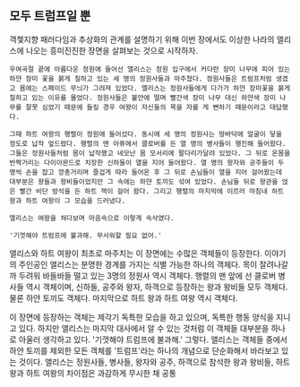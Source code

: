## 모두 트럼프일 뿐
객쳋지향 패러다임과 추상화의 관계를 설명하기 위해 이번 장에서도 이상한 나라의 앨리스에 나오는 흥미진진한 장면을 살펴보는 것으로 시작하자.

```text
우여곡절 끝에 아름다운 정원에 들어선 앨리스는 정원 입구에서 커다란 장미 나무에 피어 있는 하얀 장미 꽃을 붉게 칠하고 있는 세 명의 정원사들과 마주쳤다. 정원사들은 트럼프처럼 생겼고 몸에는 스페이드 무늬가 그려져 있었다. 앨리스는 정원사들에게 다가가 하얀 장미꽃을 붉게 칠하고 있는 이유를 물었다. 정원사들은 불안에 떨며 빨간색 장미 나무 대신 하얀색 장미 나무를 잘못 심었기 때문에 들킬 경우 여왕이 자신들의 목을 자를 게 뻔하기 때문이라고 대답했다.

그때 하트 여왕의 행렬이 정원에 들어섰다. 동시에 세 명의 정원사는 땅바닥에 얼굴이 닿을 정도로 납작 엎드렸다. 행렬의 맨 아퓨에서 클로버를 든 열 명의 병사들이 행진해 들어왔다. 그들은 정원사들처럼 몸이 납작했고 네모난 몸 모서리에 팔다리가달려 있었다. 그 뒤로 온몸을 반짝거리는 다이아몬드로 치장한 신하들이 열을 지어 들어왔다. 열 명의 왕자와 공주들이 두 명씩 손을 잡고 깡총거리며 즐겁게 따라 들어온 후 그 뒤로 손님들이 열을 지어 걸어왔는데 대부분은 왕들과 왕비들이었지만 그 속에는 하얀 토끼도 섞여 있었다. 손님들 뒤로 왕관을 얹은 빨간 비단 방석을 든 하트 잭이 걸어 왔다. 그리고 행렬의 마지막에 이르러 마침내 하트 왕과 하트 여왕이 그 모습을 드러냈다. 

앨리스는 여왕을 쳐다보며 마음속으로 이렇게 속삭였다.

'기껏해야 트럼프에 불과해. 무서워할 필요 없어.'
```

앨리스와 하트 여왕이 최초로 마주치는 이 장면에는 수많은 객체들이 등장한다. 이야기의 주인공인 앨리스는 분명한 경계를 가지는 식별 가능한 하나의 객체다. 목이 잘려나갈까 두려워 바들바들 떨고 있는 3명의 정원사 역시 객체다. 행렬의 맨 앞에 선 클로버 병사들 역시 객체이며, 신하들, 공주와 왕자, 하객으로 등장하는 왕과 왕비들 모두 객체다. 물론 하얀 토끼도 객체다. 마지막으로 하트 왕과 하트 여왕 역시 객체다.

이 장면에 등장하는 객체는 제각기 독특한 모습을 하고 있으며, 독특한 행동 양식을 지니고 있다. 하지만 앨리스는 마지막 대사에서 알 수 있는 것처럼 이 객체들 대부분을 하나로 아울러 생각하고 있다. '기껏해야 트럼프에 불과해.' 그렇다. 앨리스는 객체들 중에서 하얀 토끼를 제외한 모든 객체를 '트럼프'라는 하나의 개념으로 단순화해서 바라보고 있는 것이다. 앨리스는 정원사들, 병사들, 왕자와 공주, 하객으로 참석한 왕과 왕비들, 하트 왕과 하트 여왕의 차이점은 과감하게 무시한 채 공통